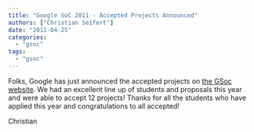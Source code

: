 ```yaml
---
title: "Google SoC 2011 - Accepted Projects Announced"
authors: ["Christian Seifert"]
date: "2011-04-25"
categories: 
  - "gsoc"
tags: 
  - "gsoc"
---
```


Folks, Google has just announced the accepted projects on [the GSoc website](http://www.google-melange.com). We had an excellent line up of students and proposals this year and were able to accept 12 projects! Thanks for all the students who have applied this year and congratulations to all accepted!  

Christian
